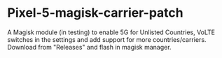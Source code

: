 # Pixel-5-magisk-carrier-patch
A Magisk module (in testing) to enable 5G for Unlisted Countries, VoLTE switches in the settings and add support for more countries/carriers.
Download from "Releases" and flash in magisk manager.
